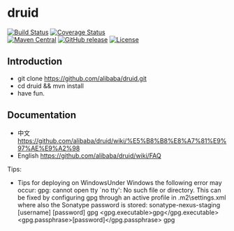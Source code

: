 # druid

[![Build Status](https://travis-ci.org/alibaba/druid.svg?branch=master)](https://travis-ci.org/alibaba/druid)
[![Coverage Status](https://img.shields.io/codecov/c/github/alibaba/druid/master.svg)](https://codecov.io/github/alibaba/druid?branch=master&view=all#sort=coverage&dir=asc)  
[![Maven Central](https://maven-badges.herokuapp.com/maven-central/com.alibaba/druid/badge.svg)](https://maven-badges.herokuapp.com/maven-central/com.alibaba/druid/)
[![GitHub release](https://img.shields.io/github/release/alibaba/druid.svg)](https://github.com/alibaba/druid/releases)
[![License](https://img.shields.io/badge/license-Apache%202-4EB1BA.svg)](https://www.apache.org/licenses/LICENSE-2.0.html)

Introduction
---

- git clone https://github.com/alibaba/druid.git
- cd druid && mvn install
- have fun.

Documentation
---

- 中文 https://github.com/alibaba/druid/wiki/%E5%B8%B8%E8%A7%81%E9%97%AE%E9%A2%98
- English https://github.com/alibaba/druid/wiki/FAQ

Tips:
- Tips for deploying on WindowsUnder Windows the following error may occur: gpg: cannot open tty `no tty': No such file or directory.
  This can be fixed by configuring gpg through an active profile in .m2\settings.xml where also the Sonatype password is stored:
	<settings>
	  <servers>
		<server>
		  <id>sonatype-nexus-staging</id>
		  <username>[username]</username>
		  <password>[password]</password>
		</server>
	  </servers>
	  <profiles>
		<profile>
		  <id>gpg</id>
		  <properties>
			<gpg.executable>gpg</gpg.executable>
			<gpg.passphrase>[password]</gpg.passphrase>
		  </properties>
		</profile>
	  </profiles>
	  <activeProfiles>
		<activeProfile>gpg</activeProfile>
	  </activeProfiles>
	</settings>
